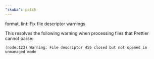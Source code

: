 ```yaml
---
"skuba": patch
---
```


format, lint: Fix file descriptor warnings

This resolves the following warning when processing files that Prettier cannot parse:

```console
(node:123) Warning: File descriptor 456 closed but not opened in unmanaged mode
```
